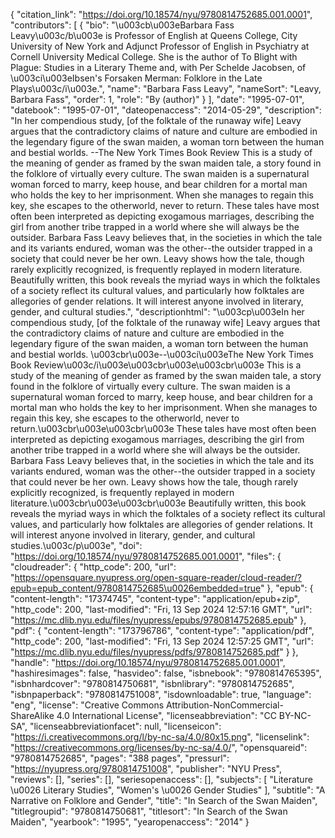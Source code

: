 {
   "citation_link": "https://doi.org/10.18574/nyu/9780814752685.001.0001",
   "contributors": [
     {
       "bio": "\u003cb\u003eBarbara Fass Leavy\u003c/b\u003e is Professor of English at Queens College, City University of New York and Adjunct Professor of English in Psychiatry at Cornell University Medical College. She is the author of To Blight with Plague: Studies in a Literary Theme and, with Per Schelde Jacobsen, of \u003ci\u003eIbsen's Forsaken Merman: Folklore in the Late Plays\u003c/i\u003e.",
       "name": "Barbara Fass Leavy",
       "nameSort": "Leavy, Barbara Fass",
       "order": 1,
       "role": "By (author)"
     }
   ],
   "date": "1995-07-01",
   "datebook": "1995-07-01",
   "dateopenaccess": "2014-05-29",
   "description": "In her compendious study, [of the folktale of the runaway wife] Leavy argues that the contradictory claims of nature and culture are embodied in the legendary figure of the swan maiden, a woman torn between the human and bestial worlds.  --The New York Times Book Review This is a study of the meaning of gender as framed by the swan maiden tale, a story found in the folklore of virtually every culture. The swan maiden is a supernatural woman forced to marry, keep house, and bear children for a mortal man who holds the key to her imprisonment. When she manages to regain this key, she escapes to the otherworld, never to return. These tales have most often been interpreted as depicting exogamous marriages, describing the girl from another tribe trapped in a world where she will always be the outsider.  Barbara Fass Leavy believes that, in the societies in which the tale and its variants endured, woman was the other--the outsider trapped in a society that could never be her own. Leavy shows how the tale, though rarely explicitly recognized, is frequently replayed in modern literature. Beautifully written, this book reveals the myriad ways in which the folktales of a society reflect its cultural values, and particularly how folktales are allegories of gender relations. It will interest anyone involved in literary, gender, and cultural studies.",
   "descriptionhtml": "\u003cp\u003eIn her compendious study, [of the folktale of the runaway wife] Leavy argues that the contradictory claims of nature and culture are embodied in the legendary figure of the swan maiden, a woman torn between the human and bestial worlds.  \u003cbr\u003e--\u003ci\u003eThe New York Times Book Review\u003c/i\u003e\u003cbr\u003e\u003cbr\u003e This is a study of the meaning of gender as framed by the swan maiden tale, a story found in the folklore of virtually every culture. The swan maiden is a supernatural woman forced to marry, keep house, and bear children for a mortal man who holds the key to her imprisonment. When she manages to regain this key, she escapes to the otherworld, never to return.\u003cbr\u003e\u003cbr\u003e These tales have most often been interpreted as depicting exogamous marriages, describing the girl from another tribe trapped in a world where she will always be the outsider.  Barbara Fass Leavy believes that, in the societies in which the tale and its variants endured, woman was the other--the outsider trapped in a society that could never be her own. Leavy shows how the tale, though rarely explicitly recognized, is frequently replayed in modern literature.\u003cbr\u003e\u003cbr\u003e Beautifully written, this book reveals the myriad ways in which the folktales of a society reflect its cultural values, and particularly how folktales are allegories of gender relations. It will interest anyone involved in literary, gender, and cultural studies.\u003c/p\u003e",
   "doi": "https://doi.org/10.18574/nyu/9780814752685.001.0001",
   "files": {
     "cloudreader": {
       "http_code": 200,
       "url": "https://opensquare.nyupress.org/open-square-reader/cloud-reader/?epub=epub_content/9780814752685\u0026embedded=true"
     },
     "epub": {
       "content-length": "17374745",
       "content-type": "application/epub+zip",
       "http_code": 200,
       "last-modified": "Fri, 13 Sep 2024 12:57:16 GMT",
       "url": "https://mc.dlib.nyu.edu/files/nyupress/epubs/9780814752685.epub"
     },
     "pdf": {
       "content-length": "173796786",
       "content-type": "application/pdf",
       "http_code": 200,
       "last-modified": "Fri, 13 Sep 2024 12:57:25 GMT",
       "url": "https://mc.dlib.nyu.edu/files/nyupress/pdfs/9780814752685.pdf"
     }
   },
   "handle": "https://doi.org/10.18574/nyu/9780814752685.001.0001",
   "hashiresimages": false,
   "hasvideo": false,
   "isbnebook": "9780814765395",
   "isbnhardcover": "9780814750681",
   "isbnlibrary": "9780814752685",
   "isbnpaperback": "9780814751008",
   "isdownloadable": true,
   "language": "eng",
   "license": "Creative Commons Attribution-NonCommercial-ShareAlike 4.0 International License",
   "licenseabbreviation": "CC BY-NC-SA",
   "licenseabbreviationfacet": null,
   "licenseicon": "https://i.creativecommons.org/l/by-nc-sa/4.0/80x15.png",
   "licenselink": "https://creativecommons.org/licenses/by-nc-sa/4.0/",
   "opensquareid": "9780814752685",
   "pages": "388 pages",
   "pressurl": "https://nyupress.org/9780814751008",
   "publisher": "NYU Press",
   "reviews": [],
   "series": [],
   "seriesopenaccess": [],
   "subjects": [
     "Literature \u0026 Literary Studies",
     "Women's \u0026 Gender Studies"
   ],
   "subtitle": "A Narrative on Folklore and Gender",
   "title": "In Search of the Swan Maiden",
   "titlegroupid": "9780814750681",
   "titlesort": "In Search of the Swan Maiden",
   "yearbook": "1995",
   "yearopenaccess": "2014"
 }

